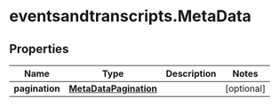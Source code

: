 # eventsandtranscripts.MetaData

## Properties

Name | Type | Description | Notes
------------ | ------------- | ------------- | -------------
**pagination** | [**MetaDataPagination**](MetaDataPagination.md) |  | [optional] 


